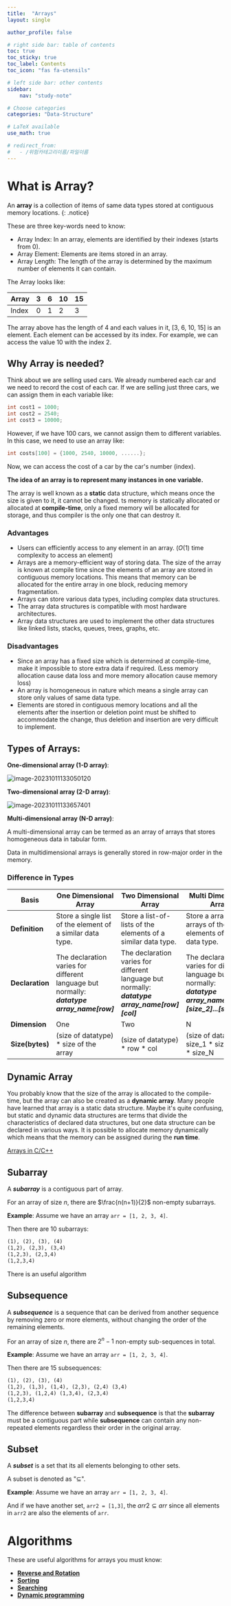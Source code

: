 ```yaml
---
title:  "Arrays"
layout: single

author_profile: false

# right side bar: table of contents
toc: true
toc_sticky: true
toc_label: Contents
toc_icon: "fas fa-utensils"

# left side bar: other contents
sidebar:
    nav: "study-note"

# Choose categories
categories: "Data-Structure"

# LaTeX available
use_math: true

# redirect_from:
#   - /위험카테고리이름/파일이름
---
```


# What is Array?
An **array** is a collection of items of same data types stored at contiguous memory locations.
{: .notice}

These are three key-words need to know:
+ Array Index: In an array, elements are identified by their indexes (starts from 0).
+ Array Element: Elements are items stored in an array.
+ Array Length: The length of the array is determined by the maximum number of elements it can contain.

The Array looks like:

| Array | 3    | 6    | 10   | 15   |
| ----- | ---- | ---- | ---- | ---- |
| Index | 0    | 1    | 2    | 3    |

The array above has the length of 4 and each values in it, [3, 6, 10, 15] is an element. Each element can be accessed by its index. For example, we can access the value 10 with the index 2.

## Why Array is needed?

Think about we are selling used cars. We already numbered each car and we need to record the cost of each car. If we are selling just three cars, we can assign them in each variable like: 

~~~c++
int cost1 = 1000;
int cost2 = 2540;
int cost3 = 10000;
~~~

However, if we have 100 cars, we cannot assign them to different variables. In this case, we need to use an array like:

~~~c++
int costs[100] = {1000, 2540, 10000, ......};
~~~

Now, we can access the cost of a car by the car's number (index).

**The idea of an array is to represent many instances in one variable.**

The array is well known as a **static** data structure, which means once the size is given to it, it cannot be changed. ts memory is statically allocated or allocated at **compile-time**, only a fixed memory will be allocated for storage, and thus compiler is the only one that can destroy it.

### Advantages

+ Users can efficiently access to any element in an array. ($O(1)$ time complexity to access an element)
+ Arrays are a memory-efficient way of storing data. The size of the array is known at compile time since the elements of an array are stored in contiguous memory locations. This means that memory can be allocated for the entire array in one block, reducing memory fragmentation.
+ Arrays can store various data types, including complex data structures.
+ The array data structures is compatible with most hardware architectures.
+ Array data structures are used to implement the other data structures like linked lists, stacks, queues, trees, graphs, etc.

### Disadvantages

+ Since an array has a fixed size which is determined at compile-time, make it impossible to store extra data if required. (Less memory allocation cause data loss and more memory allocation cause memory loss)
+ An array is homogeneous in nature which means a single array can store only values of same data type.
+ Elements are stored in contiguous memory locations and all the elements after the insertion or deletion point must be shifted to accommodate the change, thus deletion and insertion are very difficult to implement.

## Types of Arrays:

**One-dimensional array (1-D array)**:

![image-20231011133050120](/assets/images/1-D-array.png)

**Two-dimensional array (2-D array)**:

![image-20231011133657401](/assets/images/2-D-array.png)

**Multi-dimensional array (N-D array)**:

A multi-dimensional array can be termed as an array of arrays that stores homogeneous data in tabular form.

Data in multidimensional arrays is generally stored in row-major order in the memory.

### Difference in Types

| Basis           | One Dimensional Array                                        | Two Dimensional Array                                        | Multi Dimensional Array                                      |
| --------------- | ------------------------------------------------------------ | ------------------------------------------------------------ | ------------------------------------------------------------ |
| **Definition**  | Store a single list of the element of a similar data type.   | Store a list-of-lists of the elements of a similar data type. | Store a array-of-arrays of the elements of a similar data type. |
| **Declaration** | The declaration varies for different language but normally:<br />***datatype array_name[row]*** | The declaration varies for different language but normally:<br />***datatype array_name[row][col]*** | The declaration varies for different language but normally:<br />***datatype array_name[size_1][size_2]...[size_N]*** |
| **Dimension**   | One                                                          | Two                                                          | N                                                            |
| **Size(bytes)** | (size of datatype) * size of the array                       | (size of datatype) * row * col                               | (size of datatype) * size_1 * size_2 * ... * size_N          |

## Dynamic Array

You probably know that the size of the array is allocated to the compile-time, but the array can also be created as a **dynamic array**. Many people have learned that array is a static data structure. Maybe it's quite confusing, but static and dynamic data structures are terms that divide the characteristics of declared data structures, but one data structure can be declared in various ways. It is possible to allocate memory dynamically which means that the memory can be assigned during the **run time**.

<div class="notice--info">
    <a href="/data-structure/arrays-in-c-and-c++/">Arrays in C/C++</a><br/>
    <!-- <a href="/data-structure/arrays-in-java/">Arrays in Java</a><br/>
    <a href="/data-structure/arrays-in-python/">Arrays in Python</a> -->
</div>


## Subarray

A ***subarray*** is a contiguous part of array.

For an array of size $n$, there are $\frac{n(n+1)}{2}$ non-empty subarrays.

**Example**: Assume we have an array `arr = [1, 2, 3, 4]`.

Then there are 10 subarrays:

~~~markdown
(1), (2), (3), (4)
(1,2), (2,3), (3,4)
(1,2,3), (2,3,4)
(1,2,3,4)
~~~

There is an useful algorithm

## Subsequence

A ***subsequence*** is a sequence that can be derived from another sequence by removing zero or more elements, without changing the order of the remaining elements.

For an array of size $n$, there are $2^{n}-1$ non-empty sub-sequences in total.

**Example**: Assume we have an array `arr = [1, 2, 3, 4]`.

Then there are 15 subsequences:

~~~markdown
(1), (2), (3), (4)
(1,2), (1,3), (1,4), (2,3), (2,4) (3,4)
(1,2,3), (1,2,4) (1,3,4), (2,3,4)
(1,2,3,4)
~~~

The difference between **subarray** and **subsequence** is that the **subarray** must be a contiguous part while **subsequence** can contain any non-repeated elements regardless their order in the original array.

## Subset

A ***subset*** is a set that its all elements belonging to other sets.

A subset is denoted as "$\subseteq$".

**Example**: Assume we have an array `arr = [1, 2, 3, 4]`.

And if we have another set, `arr2 = [1,3]`, the $arr2 \subseteq arr$ since all elements in `arr2` are also the elements of `arr`.



# Algorithms

These are useful algorithms for arrays you must know:

+ [**Reverse and Rotation**](../../algorithm/reverse-and-rotation/)
+ [**Sorting**](../../algorithm/sorting/)
+ [**Searching**](../../algorithm/searching/)
+ [**Dynamic programming**](../../algorithm/dynamir-programming/)